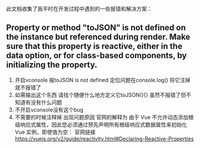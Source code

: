 此文档收集了我平时在开发过程中遇到的一些报错和解决方案：

## Property or method "toJSON" is not defined on the instance but referenced during render. Make sure that this property is reactive, either in the data option, or for class-based components, by initializing the property. 

1. 开启vconsole 报toJSON is not defined 定位问题在console.log() 将它注掉就不报错了 
2. 如需输出这个东西 请找个随便什么地方定义它toJSON(){} 虽然不报错了但不知道有没有什么问题
3. 不开启vconsole没有这个bug
4. 不需要的时候注释掉
出现问题原因 官网的解释为 由于 Vue 不允许动态添加根级响应式属性，因此您必须通过预先声明所有根级响应式数据属性来初始化 Vue 实例，即使值为空：
官网链接 https://vuejs.org/v2/guide/reactivity.html#Declaring-Reactive-Properties